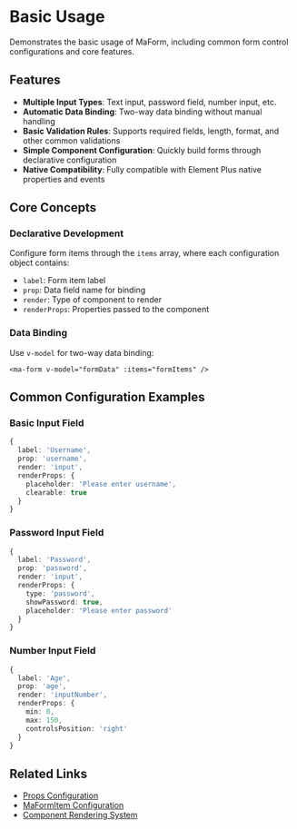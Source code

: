 # Basic Usage

Demonstrates the basic usage of MaForm, including common form control configurations and core features.

<DemoPreview dir="demos/ma-form/basic-usage" />

## Features

- **Multiple Input Types**: Text input, password field, number input, etc.
- **Automatic Data Binding**: Two-way data binding without manual handling
- **Basic Validation Rules**: Supports required fields, length, format, and other common validations
- **Simple Component Configuration**: Quickly build forms through declarative configuration
- **Native Compatibility**: Fully compatible with Element Plus native properties and events

## Core Concepts

### Declarative Development
Configure form items through the `items` array, where each configuration object contains:
- `label`: Form item label
- `prop`: Data field name for binding
- `render`: Type of component to render
- `renderProps`: Properties passed to the component

### Data Binding
Use `v-model` for two-way data binding:
```vue
<ma-form v-model="formData" :items="formItems" />
```

## Common Configuration Examples

### Basic Input Field
```typescript
{
  label: 'Username',
  prop: 'username',
  render: 'input',
  renderProps: {
    placeholder: 'Please enter username',
    clearable: true
  }
}
```

### Password Input Field
```typescript
{
  label: 'Password',
  prop: 'password',
  render: 'input',
  renderProps: {
    type: 'password',
    showPassword: true,
    placeholder: 'Please enter password'
  }
}
```

### Number Input Field
```typescript
{
  label: 'Age',
  prop: 'age',
  render: 'inputNumber',
  renderProps: {
    min: 0,
    max: 150,
    controlsPosition: 'right'
  }
}
```

## Related Links

- [Props Configuration](/front/component/ma-form#props)
- [MaFormItem Configuration](/front/component/ma-form#maformitem-configuration-details)
- [Component Rendering System](/front/component/ma-form#component-rendering-system)